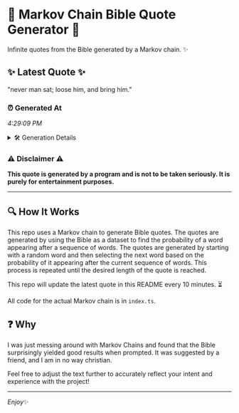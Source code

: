 # 📖 Markov Chain Bible Quote Generator 📖

Infinite quotes from the Bible generated by a Markov chain. ✨

## ✨ Latest Quote ✨
"never man sat; loose him, and bring him."

### ⏰ Generated At
*4:29:09 PM*

<details>
    <summary>🛠️ Generation Details</summary>
    <p>
        <strong>🌱 Seed:</strong> never<br>
        <strong>🔄 Iterations:</strong> 7<br>
        <strong>📜 Context History:</strong><br>[ never ]: man<br>[ never, man ]: sat;<br>[ never, man, sat; ]: loose<br>[ never, man, sat;, loose ]: him,<br>[ never, man, sat;, loose, him, ]: and<br>[ never, man, sat;, loose, him,, and ]: bring<br>[ man, sat;, loose, him,, and, bring ]: him.<br>
    </p>
</details>

### ⚠️ Disclaimer ⚠️
**This quote is generated by a program and is not to be taken seriously. It is purely for entertainment purposes.**

---

## 🔍 How It Works

This repo uses a Markov chain to generate Bible quotes. The quotes are generated by using the Bible as a dataset to find the probability of a word appearing after a sequence of words. The quotes are generated by starting with a random word and then selecting the next word based on the probability of it appearing after the current sequence of words. This process is repeated until the desired length of the quote is reached.

This repo will update the latest quote in this README every 10 minutes. ⏳

All code for the actual Markov chain is in `index.ts`.

## ❓ Why

I was just messing around with Markov Chains and found that the Bible surprisingly yielded good results when prompted. 
It was suggested by a friend, and I am in no way christian.

Feel free to adjust the text further to accurately reflect your intent and experience with the project!

---

*Enjoy*✨
